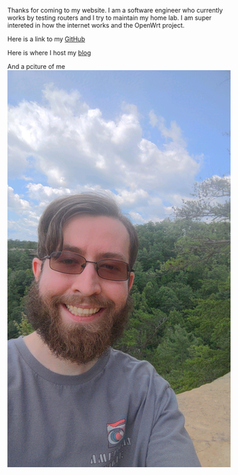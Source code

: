 Thanks for coming to my website. I am a software engineer who currently works
by testing routers and I try to maintain my home lab. I am super intereted in
how the internet works and the OpenWrt project.

Here is a link to my [GitHub](https://github.com/jusanherndon) 

Here is where I host my [blog](https://blog.jusanhomelab.com)

And a pciture of me ![Myself](home_image.jpg)
